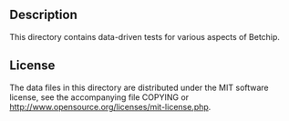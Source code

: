 Description
------------

This directory contains data-driven tests for various aspects of Betchip.

License
--------

The data files in this directory are distributed under the MIT software
license, see the accompanying file COPYING or
http://www.opensource.org/licenses/mit-license.php.

